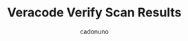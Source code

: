 ---
layout: post
repolink: "https://github.com/cadonuno/Veracode-Verify-Scan-Results"
title: "Veracode Verify Scan Results"
description: "This script checks for the results of the latest scan for an application profile (and optionally a sandbox) and returns all the results that meet a minimum severity criteria. Can optionally consider SCA results and fail a build."
author: "cadonuno"
author-link: "https://github.com/cadonuno"
content-type: "results_collection_and_display"
repo: "github"
repo_title: "Veracode Verify Scan Results"
---